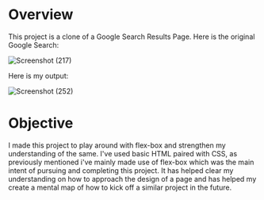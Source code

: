 # Overview

This project is a clone of a Google Search Results Page.
Here is the original Google Search:

![Screenshot (217)](https://github.com/AbhaNair/GoogleSearch/assets/109072394/0eda055a-74cc-49a0-992d-fe68d3fed9ab)

Here is my output:

![Screenshot (252)](https://github.com/AbhaNair/GoogleSearch/assets/109072394/0c374028-8205-4af3-95c2-06dddf02bec0)

# Objective

I made this project to play around with flex-box and strengthen my understanding of the same.
I've used basic HTML paired with CSS, as previously mentioned i've mainly made use of flex-box which was the main intent of pursuing and completing this project.
It has helped clear my understanding on how to approach the design of a page and has helped my create a mental map of how to kick off a similar project in the future.


